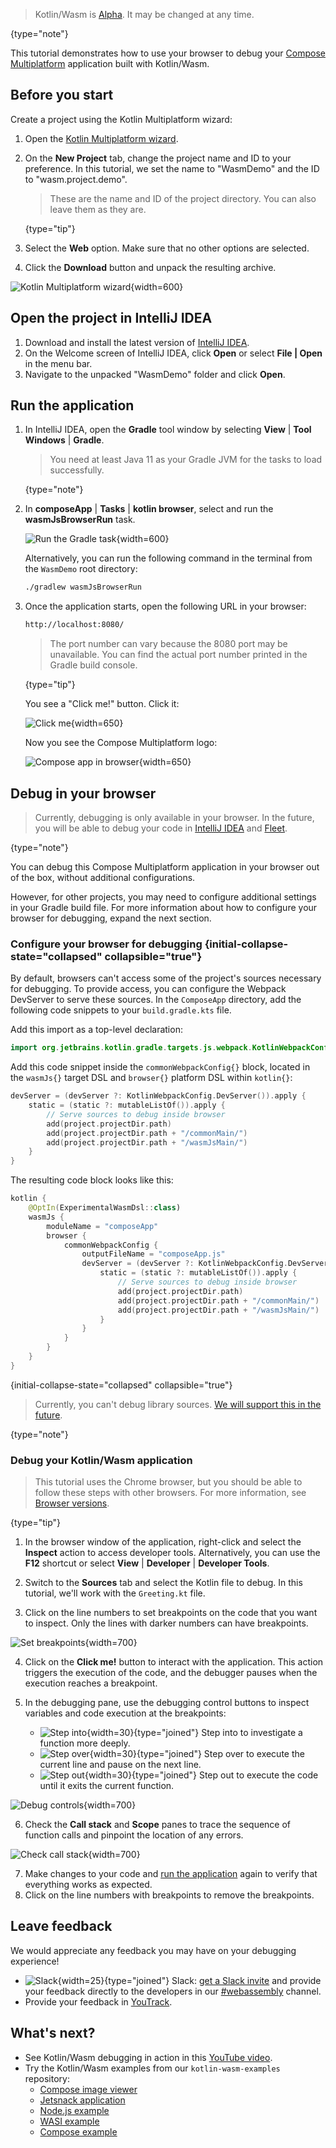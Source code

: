 [//]: # (title: Debug Kotlin/Wasm code)

> Kotlin/Wasm is [Alpha](components-stability.md). It may be changed at any time.
>
{type="note"}

This tutorial demonstrates how to use your browser to debug your [Compose Multiplatform](https://www.jetbrains.com/lp/compose-multiplatform/)
application built with Kotlin/Wasm.

## Before you start

Create a project using the Kotlin Multiplatform wizard:

1. Open the [Kotlin Multiplatform wizard](https://kmp.jetbrains.com/#newProject).
2. On the **New Project** tab, change the project name and ID to your preference. In this tutorial, we set the name to "WasmDemo" and the ID to "wasm.project.demo".

   > These are the name and ID of the project directory. You can also leave them as they are.
   >
   {type="tip"}

3. Select the **Web** option. Make sure that no other options are selected.
4. Click the **Download** button and unpack the resulting archive.

![Kotlin Multiplatform wizard](wasm-compose-wizard.png){width=600}

## Open the project in IntelliJ IDEA

1. Download and install the latest version of [IntelliJ IDEA](https://www.jetbrains.com/idea/).
2. On the Welcome screen of IntelliJ IDEA, click **Open** or select **File | Open** in the menu bar.
3. Navigate to the unpacked "WasmDemo" folder and click **Open**.

## Run the application

1. In IntelliJ IDEA, open the **Gradle** tool window by selecting **View** | **Tool Windows** | **Gradle**.

   > You need at least Java 11 as your Gradle JVM for the tasks to load successfully.
   >
   {type="note"}

2. In **composeApp** | **Tasks** | **kotlin browser**, select and run the **wasmJsBrowserRun** task.

   ![Run the Gradle task](wasm-gradle-task-window.png){width=600}

   Alternatively, you can run the following command in the terminal from the `WasmDemo` root directory:

   ```bash
   ./gradlew wasmJsBrowserRun
   ```

3. Once the application starts, open the following URL in your browser:

   ```bash
   http://localhost:8080/
   ```

   > The port number can vary because the 8080 port may be unavailable. You can find the actual port number printed
   > in the Gradle build console.
   >
   {type="tip"}

   You see a "Click me!" button. Click it:

   ![Click me](wasm-composeapp-browser-clickme.png){width=650}

   Now you see the Compose Multiplatform logo:

   ![Compose app in browser](wasm-composeapp-browser.png){width=650}

## Debug in your browser

> Currently, debugging is only available in your browser. In the future, you will be able to debug your code in 
> [IntelliJ IDEA](https://youtrack.jetbrains.com/issue/KT-64683/Kotlin-Wasm-debugging-in-IntelliJ-IDEA) and 
> [Fleet](https://youtrack.jetbrains.com/issue/KT-64684). 
>
{type="note"}

You can debug this Compose Multiplatform application
in your browser out of the box, without additional configurations. 

However, for other projects, you may need to configure additional settings in your Gradle 
build file. For more information about how to configure your browser for debugging, expand the next section.

### Configure your browser for debugging {initial-collapse-state="collapsed" collapsible="true"}

By default, browsers can't access some of the project's sources necessary for debugging. To provide access, you can configure the Webpack DevServer
to serve these sources. In the `ComposeApp` directory, add the following code snippets to your `build.gradle.kts` file.

Add this import as a top-level declaration:

```kotlin
import org.jetbrains.kotlin.gradle.targets.js.webpack.KotlinWebpackConfig
```

Add this code snippet inside the `commonWebpackConfig{}` block, located in the `wasmJs{}` target DSL and `browser{}` platform DSL within `kotlin{}`:

```kotlin
devServer = (devServer ?: KotlinWebpackConfig.DevServer()).apply {
    static = (static ?: mutableListOf()).apply {
        // Serve sources to debug inside browser
        add(project.projectDir.path)
        add(project.projectDir.path + "/commonMain/")
        add(project.projectDir.path + "/wasmJsMain/")
    }
}
```

The resulting code block looks like this:

```kotlin
kotlin {
    @OptIn(ExperimentalWasmDsl::class)
    wasmJs {
        moduleName = "composeApp"
        browser {
            commonWebpackConfig {
                outputFileName = "composeApp.js"
                devServer = (devServer ?: KotlinWebpackConfig.DevServer()).apply {
                    static = (static ?: mutableListOf()).apply { 
                        // Serve sources to debug inside browser 
                        add(project.projectDir.path)
                        add(project.projectDir.path + "/commonMain/")
                        add(project.projectDir.path + "/wasmJsMain/")
                    }
                } 
            }
        }
    }
}
```
{initial-collapse-state="collapsed" collapsible="true"}

> Currently, you can't debug library sources.
> [We will support this in the future](https://youtrack.jetbrains.com/issue/KT-64685).
>
{type="note"}

### Debug your Kotlin/Wasm application

> This tutorial uses the Chrome browser, but you should be able to follow these steps with other browsers. For more information,
> see [Browser versions](wasm-troubleshooting.md#browser-versions).
> 
{type="tip"}

1. In the browser window of the application, right-click and select the **Inspect** action to access developer tools.
   Alternatively, you can use the **F12** shortcut or select **View** | **Developer** | **Developer Tools**.

2. Switch to the **Sources** tab and select the Kotlin file to debug. In this tutorial, we'll work with the `Greeting.kt` file.

3. Click on the line numbers to set breakpoints on the code that you want to inspect. Only the lines
   with darker numbers can have breakpoints.

![Set breakpoints](wasm-breakpoints.png){width=700}

4. Click on the **Click me!** button to interact with the application. This action triggers the execution of the 
   code, and the debugger pauses when the execution reaches a breakpoint.

5. In the debugging pane, use the debugging control buttons to inspect variables and code execution at the breakpoints:
   * ![Step into](wasm-step-into.png){width=30}{type="joined"} Step into to investigate a function more deeply.
   * ![Step over](wasm-step-over.png){width=30}{type="joined"} Step over to execute the current line and pause on the next line.
   * ![Step out](wasm-step-out.png){width=30}{type="joined"} Step out to execute the code until it exits the current function.

![Debug controls](wasm-debug-controls.png){width=700}

6. Check the **Call stack** and **Scope** panes to trace the sequence of function calls and pinpoint the location of any errors.

![Check call stack](wasm-debug-scope.png){width=700}

7. Make changes to your code and [run the application](#run-the-application) again to verify that everything works as expected.
8. Click on the line numbers with breakpoints to remove the breakpoints.

## Leave feedback

We would appreciate any feedback you may have on your debugging experience!

* ![Slack](slack.svg){width=25}{type="joined"} Slack: [get a Slack invite](https://surveys.jetbrains.com/s3/kotlin-slack-sign-up) and provide your feedback directly to the developers in our [#webassembly](https://kotlinlang.slack.com/archives/CDFP59223) channel.
* Provide your feedback in [YouTrack](https://youtrack.jetbrains.com/issue/KT-56492).

## What's next?

* See Kotlin/Wasm debugging in action in this [YouTube video](https://www.youtube.com/watch?v=t3FUWfJWrjU&t=2703s).
* Try the Kotlin/Wasm examples from our `kotlin-wasm-examples` repository:
   * [Compose image viewer](https://github.com/Kotlin/kotlin-wasm-examples/tree/main/compose-imageviewer)
   * [Jetsnack application](https://github.com/Kotlin/kotlin-wasm-examples/tree/main/compose-jetsnack)
   * [Node.js example](https://github.com/Kotlin/kotlin-wasm-examples/tree/main/nodejs-example)
   * [WASI example](https://github.com/Kotlin/kotlin-wasm-examples/tree/main/wasi-example)
   * [Compose example](https://github.com/Kotlin/kotlin-wasm-examples/tree/main/compose-example)